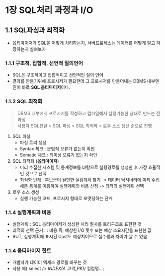 # 1장 SQL처리 과정과 I/O
## 1.1 SQL파싱과 최적화
- 옵티마이저가 SQL을 어떻게 처리하는지, 서버프로세스는 데이터를 어떻게 일고 저장하는지 살펴보자
### 1.1.1 구조적, 집합적, 선언적 질의언어
- SQL은 구조적이고 집합적이고 선언적인 질의 언어
- 결과를 만들기위해 프로시저가 필요한데 그 프로시저를 만들어내는 DBMS 내부엔진이 바로 **SQL 옵티마이저**이다.
  
### 1.1.2 SQL 최적화
> DBMS 내부에서 프로시저를 작성하고 컴파일해서 실행가능한 상태로 만드는 전 과정  
> 사용자 SQL전달 > SQL 파싱 > SQL 최적화 > 로우 소스 생선 순으로 진행
1. SQL 파싱
   - 파싱 트리 생성
   - Syntax 체크 : 문법적 오류가 없는지 확인
   - Sematic 체크 : 의미상 오류가 없는지 확인
2. SQL 최적화 (**옵티마이저**)
   - 미리 수집한 시스템 및 통계정보를 바탕으로 실행경로를 생성한 후 가장 효율적인 것으로 선택  
   - 최적화 단계 : 후보군이 될만한 실횡계획 찾기 -> 데이터 딕셔너리에 미리 수집해둔 통계를 이용하여 실행계획의 비용 산정 -> 최적의 실행계획 선택
3. 로우 소스 생성
   - 실행 가능한 코드, 프로시저 형태로 포맷팅하는 단계

### 1.1.4 실행계획과 비용
- 실행계획 : SQL 옵티마이저가 생성한 처리 절차를 트리구조로 표현한 것
- 최적의 선택 근거 : : 비용 즉, 예상한 I/O 횟수 또는 예상 소요시간을 표현한 값
- BUT, 실행계획에 표시된 Cost도 예상치이므로 실수행과 차이가 날 수 있음

### 1.1.4 옵티마이저 힌트 
- 개발자가 데이터 엑세스 경로를 바꾸는 것
- 사용 예) select /*+ INDEX(A 고객_PK)*/ 컬럼명...;
 
